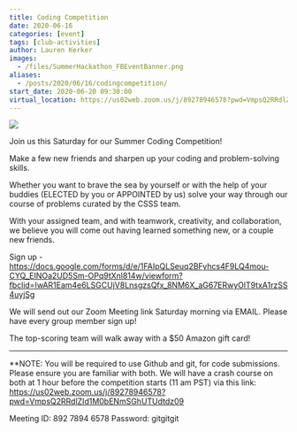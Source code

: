 ```yaml
---
title: Coding Competition
date: 2020-06-16
categories: [event]
tags: [club-activities]
author: Lauren Kerker
images:
  - /files/SummerHackathon_FBEventBanner.png
aliases:
  - /posts/2020/06/16/codingcompetition/
start_date: 2020-06-20 09:30:00
virtual_location: https://us02web.zoom.us/j/89278946578?pwd=VmpsQ2RRdlZId1M0bENmSGhUTUdtdz09
---
```


![](/files/SummerHackathon_FBEventBanner.png)

Join us this Saturday for our Summer Coding Competition!

Make a few new friends and sharpen up your coding and problem-solving skills.

Whether you want to brave the sea by yourself or with the help of your buddies (ELECTED by you or APPOINTED by us) solve your way through our course of problems curated by the CSSS team.

With your assigned team, and with teamwork, creativity, and collaboration, we believe you will come out having learned something new, or a couple new friends.

Sign up - https://docs.google.com/forms/d/e/1FAIpQLSeuq2BFyhcs4F9LQ4mou-CYQ_EINOa2UD5Sm-OPq9tXnl814w/viewform?fbclid=IwAR1Eam4e6LSGCUjV8LnsgzsQfx_8NM6X_aG67ERwyOlT9txA1rzSS4uyjSg

We will send out our Zoom Meeting link Saturday morning via EMAIL. Please have every group member sign up!

The top-scoring team will walk away with a $50 Amazon gift card!

---

\*\*NOTE: You will be required to use Github and git, for code submissions. Please ensure you are familiar with both. We will have a crash course on both at 1 hour before the competition starts (11 am PST) via this link: https://us02web.zoom.us/j/89278946578?pwd=VmpsQ2RRdlZId1M0bENmSGhUTUdtdz09

Meeting ID: 892 7894 6578
Password: gitgitgit
